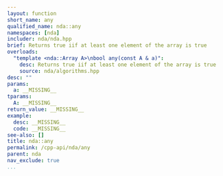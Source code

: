 ```yaml
---
layout: function
short_name: any
qualified_name: nda::any
namespaces: [nda]
includer: nda/nda.hpp
brief: Returns true iif at least one element of the array is true
overloads:
  "template <nda::Array A>\nbool any(const A & a)":
    desc: Returns true iif at least one element of the array is true
    source: nda/algorithms.hpp
desc: ""
params:
  a: __MISSING__
tparams:
  A: __MISSING__
return_value: __MISSING__
example:
  desc: __MISSING__
  code: __MISSING__
see-also: []
title: nda::any
permalink: /cpp-api/nda/any
parent: nda
nav_exclude: true
...
```



